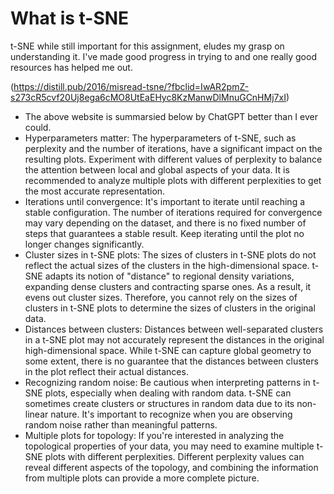 # What is t-SNE

t-SNE while still important for this assignment, eludes my grasp on understanding it. I've made good progress in trying to and one really good resources has helped me out.

(https://distill.pub/2016/misread-tsne/?fbclid=IwAR2pmZ-s273cR5cvf20Uj8ega6cMO8UtEaEHyc8KzManwDlMnuGCnHMj7xI)

- The above website is summarsied below by ChatGPT better than I ever could.
- Hyperparameters matter: The hyperparameters of t-SNE, such as perplexity and the number of iterations, have a significant impact on the resulting plots. Experiment with different values of perplexity to balance the attention between local and global aspects of your data. It is recommended to analyze multiple plots with different perplexities to get the most accurate representation.
- Iterations until convergence: It's important to iterate until reaching a stable configuration. The number of iterations required for convergence may vary depending on the dataset, and there is no fixed number of steps that guarantees a stable result. Keep iterating until the plot no longer changes significantly.
- Cluster sizes in t-SNE plots: The sizes of clusters in t-SNE plots do not reflect the actual sizes of the clusters in the high-dimensional space. t-SNE adapts its notion of "distance" to regional density variations, expanding dense clusters and contracting sparse ones. As a result, it evens out cluster sizes. Therefore, you cannot rely on the sizes of clusters in t-SNE plots to determine the sizes of clusters in the original data.
- Distances between clusters: Distances between well-separated clusters in a t-SNE plot may not accurately represent the distances in the original high-dimensional space. While t-SNE can capture global geometry to some extent, there is no guarantee that the distances between clusters in the plot reflect their actual distances.
- Recognizing random noise: Be cautious when interpreting patterns in t-SNE plots, especially when dealing with random data. t-SNE can sometimes create clusters or structures in random data due to its non-linear nature. It's important to recognize when you are observing random noise rather than meaningful patterns.
- Multiple plots for topology: If you're interested in analyzing the topological properties of your data, you may need to examine multiple t-SNE plots with different perplexities. Different perplexity values can reveal different aspects of the topology, and combining the information from multiple plots can provide a more complete picture.
